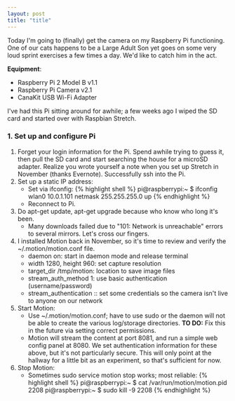 ```yaml
---
layout: post
title: "title"
---
```


<!---
Markdown cheatsheet: https://github.com/adam-p/markdown-here/wiki/Markdown-Cheatsheet
--->

<!--- Post text follows --->

Today I'm going to (finally) get the camera on my Raspberry Pi functioning. One of our cats happens to be a Large Adult Son yet goes on some very loud sprint exercises a few times a day. We'd like to catch him in the act.

**Equipment**:
* Raspberry Pi 2 Model B v1.1
* Raspberry Pi Camera v2.1
* CanaKit USB Wi-Fi Adapter

I've had this Pi sitting around for awhile; a few weeks ago I wiped the SD card and started over with Raspbian Stretch.

### 1. Set up and configure Pi

1. Forget your login information for the Pi. Spend awhile trying to guess it, then pull the SD card and start searching the house for a microSD adapter. Realize you wrote yourself a note when you set up Stretch in November (thanks Evernote). Successfully ssh into the Pi.
2. Set up a static IP address:
    * Set via ifconfig: 
      {% highlight shell %}
      pi@raspberrypi:~ $ ifconfig wlan0 10.0.1.101 netmask 255.255.255.0 up 
      {% endhighlight %}
    * Reconnect to Pi.
3. Do apt-get update, apt-get upgrade because who know who long it's been.
    * Many downloads failed due to "101: Network is unreachable" errors to several mirrors. Let's cross our fingers.
4. I installed Motion back in November, so it's time to review and verify the ~/.motion/motion.conf file.
    * daemon on: start in daemon mode and release terminal
    * width 1280, height 960: set capture resolution
    * target_dir /tmp/motion: location to save image files
    * stream_auth_method 1: use basic authentication (username/password)
    * stream_authentication <username>:<password>: set some credentials so the camera isn't live to anyone on our network
5. Start Motion:
    * Use ~/.motion/motion.conf; have to use sudo or the daemon will not be able to create the various log/storage directories. **TO DO:** Fix this in the future via setting correct permissions.
    * Motion will stream the content at port 8081, and run a simple web config panel at 8080. We set authentication information for these above, but it's not particularly secure. This will only point at the hallway for a little bit as an experiment, so that's sufficient for now.
6. Stop Motion:
    * Sometimes sudo service motion stop works; most reliable:
      {% highlight shell %}
      pi@raspberrypi:~ $ cat /var/run/motion/motion.pid 
      2208
      pi@raspberrypi:~ $ sudo kill -9 2208
      {% endhighlight %}